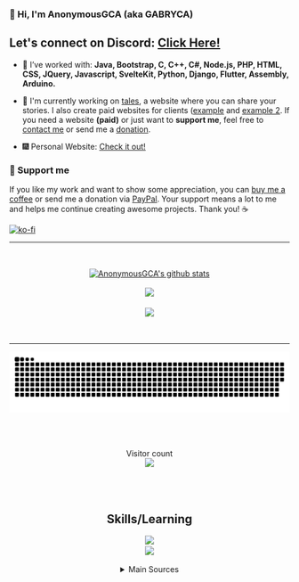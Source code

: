 ### 👋 Hi, I'm AnonymousGCA (aka GABRYCA)

## Let's connect on Discord: [Click Here!](https://discord.gg/RSp2CSuMny)

- 🚧 I’ve worked  with: **Java, Bootstrap, C, C++, C#, Node.js, PHP, HTML, CSS, JQuery, Javascript, SvelteKit, Python, Django, Flutter, Assembly, Arduino.**

- 🔭 I'm currently working on [tales](https://github.com/GABRYCA/tales-sharing-website), a website where you can share your stories. I also create paid websites for clients ([example](https://mzeyfilms.com) and [example 2](https://ristoranteaquazzurra.netlify.app/). If you need a website **(paid)** or just want to <strong>support me</strong>, feel free to [contact me](https://discord.gg/RSp2CSuMny) or send me a [donation](https://www.paypal.com/paypalme/AnonymousGCA).

- 🎆 Personal Website: [Check it out!](https://anonymousgca.eu/)

### 💖 Support me

If you like my work and want to show some appreciation, you can [buy me a coffee](https://ko-fi.com/anonymousgca) or send me a donation via [PayPal](https://www.paypal.com/paypalme/AnonymousGCA). Your support means a lot to me and helps me continue creating awesome projects. Thank you! ☕

[![ko-fi](https://ko-fi.com/img/githubbutton_sm.svg)](https://ko-fi.com/W7W3PHRGS)
  
<hr>
<br>

<p align="center">
  <a href="https://github.com/gabryca">
    <img align="center" src="https://github-readme-stats.anuraghazra1.vercel.app/api?username=gabryca&show_icons=true&include_all_commits=true&theme=radical&count_private=true" alt="AnonymousGCA's github stats" />
    <br>
    <br>
    <img src="https://github-readme-stats.vercel.app/api/top-langs?username=gabryca&theme=radical&layout=compact"/>
    <br>
    <br>
    <img src="https://streak-stats.demolab.com/?user=gabryca&theme=radical"/>
  </a>
</p>

<br>

<hr>

<p align="center">
  <a href=#><img src="contribution.svg"></a>
</p>

<br>
<br>
<p align="center"> 
  Visitor count
  <br>
  <img src="https://profile-counter.glitch.me/gabryca/count.svg" />
</p>

<br>
<br>

<h2 align="center">Skills/Learning </h2>

<p align="center">
  <a href="https://skillicons.dev">
    <img src="https://skillicons.dev/icons?i=php,mysql,py,java,flutter,netlify,c,cpp,cs,css,html,js,bootstrap,svelte,jquery" />
    <br>
    <img src="https://skillicons.dev/icons?i=vscode,visualstudio,idea,linux,raspberrypi,arduino,ps,ai" />
  </a>
</p>

<details align="center">
  <summary>Main Sources</summary>
  <a href="https://github.com/GABRYCA/tales-sharing-website">
    <img align="center" src="https://github-readme-stats.anuraghazra1.vercel.app/api/pin/?username=gabryca&repo=tales-sharing-website&theme=radical" />
  </a>
  <a href="https://github.com/GABRYCA/Algoritmi_scuola">
    <img align="center" src="https://github-readme-stats.anuraghazra1.vercel.app/api/pin/?username=gabryca&repo=Algoritmi_scuola&theme=radical" />
  </a>
</details>
